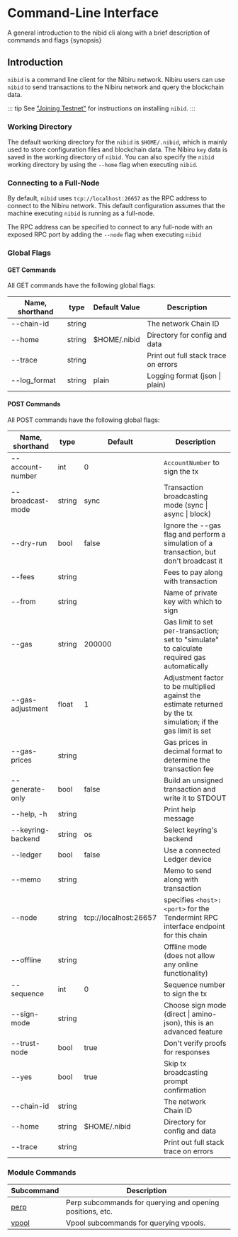 # Command-Line Interface

A general introduction to the nibid cli along with a brief description of commands and flags {synopsis}

## Introduction

`nibid` is a command line client for the Nibiru network. Nibiru users can use `nibid` to send transactions to the Nibiru network and query the blockchain data.

::: tip
See ["Joining Testnet"](./testnet.md) for instructions on installing `nibid`.
:::

### Working Directory

The default working directory for the `nibid` is `$HOME/.nibid`, which is mainly used to store configuration files and blockchain data. The Nibiru `key` data is saved in the working directory of `nibid`. You can also specify the `nibid` working directory by using the `--home` flag when executing `nibid`.

### Connecting to a Full-Node

By default, `nibid` uses `tcp://localhost:26657` as the RPC address to connect to the Nibiru network. This default configuration assumes that the machine executing `nibid` is running as a full-node.

The RPC address can be specified to connect to any full-node with an exposed RPC port by adding the `--node` flag when executing `nibid`

### Global Flags

#### GET Commands

All GET commands have the following global flags:

| Name, shorthand | type   | Default Value | Description                          |
| --------------- | ------ | ------------- | ------------------------------------ |
| --chain-id      | string |               | The network Chain ID                 |
| --home          | string | $HOME/.nibid  | Directory for config and data        |
| --trace         | string |               | Print out full stack trace on errors |
| --log\_format   | string | plain         | Logging format (json \| plain)       |

#### POST Commands

All POST commands have the following global flags:

| Name, shorthand   | type   | Default               | Description
| ----------------- | ------ | --------------------- | -------------------------------------------------------------------------------------------------------------- |
| --account-number  | int    | 0                     | `AccountNumber` to sign the tx
| --broadcast-mode  | string | sync                  | Transaction broadcasting mode (sync \| async \| block)
| --dry-run         | bool   | false                 | Ignore the --gas flag and perform a simulation of a transaction, but don't broadcast it                        |
| --fees            | string |                       | Fees to pay along with transaction
| --from            | string |                       | Name of private key with which to sign
| --gas             | string | 200000                | Gas limit to set per-transaction; set to "simulate" to calculate required gas automatically                    |
| --gas-adjustment  | float  | 1                     | Adjustment factor to be multiplied against the estimate returned by the tx simulation; if the gas limit is set |
| --gas-prices      | string |                       | Gas prices in decimal format to determine the transaction fee                                                  |
| --generate-only   | bool   | false                 | Build an unsigned transaction and write it to STDOUT 
| --help, -h        | string |                       | Print help message
| --keyring-backend | string | os                    | Select keyring's backend
| --ledger          | bool   | false                 | Use a connected Ledger device
| --memo            | string |                       | Memo to send along with transaction
| --node            | string | tcp://localhost:26657 | specifies `<host>:<port>` for the Tendermint RPC interface endpoint for this chain                                                     |
| --offline         | string |                       | Offline mode (does not allow any online functionality)
| --sequence        | int    | 0                     | Sequence number to sign the tx
| --sign-mode       | string |                       | Choose sign mode (direct \| amino-json), this is an advanced feature                                           |
| --trust-node      | bool   | true                  | Don't verify proofs for responses
| --yes             | bool   | true                  | Skip tx broadcasting prompt confirmation
| --chain-id        | string |                       | The network Chain ID
| --home            | string | $HOME/.nibid          | Directory for config and data
| --trace           | string |                       | Print out full stack trace on errors

### Module Commands

| **Subcommand**                   | **Description**                                           |
| -------------------------------- | --------------------------------------------------------- |
| [perp](./x/perp.md#cli)   | Perp subcommands for querying and opening positions, etc. |
| [vpool](./x/vpool.md#cli) | Vpool subcommands for querying vpools.                    |